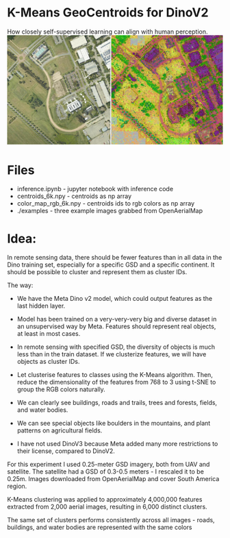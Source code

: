 # K-Means GeoCentroids for DinoV2
How closely self-supervised learning can align with human perception.
![Screenshot](screenshot.jpg)

# Files

- inference.ipynb - jupyter notebook with inference code
- centroids_6k.npy - centroids as np array
- color_map_rgb_6k.npy - centroids ids to rgb colors as np array
- ./examples - three example images grabbed from OpenAerialMap

# Idea:

In remote sensing data, there should be fewer features than in all data in the Dino training set, especially for a specific GSD and a specific continent. It should be possible to cluster and represent them as cluster IDs.


The way:

- We have the Meta Dino v2 model, which could output features as the last hidden layer.

- Model has been trained on a very-very-very big and diverse dataset in an unsupervised way by Meta. Features should represent real objects, at least in most cases.

- In remote sensing with specified GSD, the diversity of objects is much less than in the train dataset. If we clusterize features, we will have objects as cluster IDs.

- Let clusterise features to classes using the K-Means algorithm. Then, reduce the dimensionality of the features from 768 to 3 using t-SNE to group the RGB colors naturally.

- We can clearly see buildings, roads and trails, trees and forests, fields, and water bodies.
- We can see special objects like boulders in the mountains, and plant patterns on agricultural fields.


* I have not used DinoV3 because Meta added many more restrictions to their license, compared to DinoV2.



For this experiment I used 0.25-meter GSD imagery, both from UAV and satellite. The satellite had a GSD of 0.3-0.5 meters - I rescaled it to be 0.25m. Images downloaded from OpenAerialMap and cover South America region.

K-Means clustering was applied to approximately 4,000,000 features extracted from 2,000 aerial images, resulting in 6,000 distinct clusters.

The same set of clusters performs consistently across all images - roads, buildings, and water bodies are represented with the same colors
